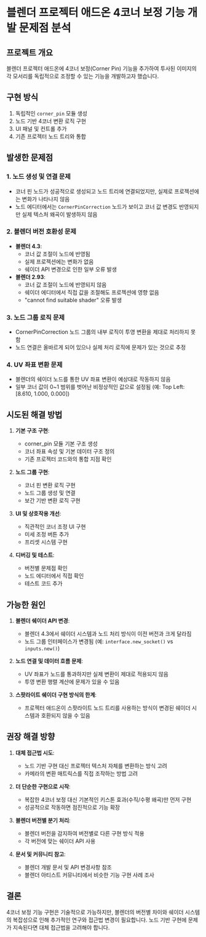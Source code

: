 # 블렌더 프로젝터 애드온 4코너 보정 기능 개발 문제점 분석

## 프로젝트 개요
블렌더 프로젝터 애드온에 4코너 보정(Corner Pin) 기능을 추가하여 투사된 이미지의 각 모서리를 독립적으로 조정할 수 있는 기능을 개발하고자 했습니다.

## 구현 방식
1. 독립적인 `corner_pin` 모듈 생성
2. 노드 기반 4코너 변환 로직 구현
3. UI 패널 및 컨트롤 추가
4. 기존 프로젝터 노드 트리와 통합

## 발생한 문제점

### 1. 노드 생성 및 연결 문제
- 코너 핀 노드가 성공적으로 생성되고 노드 트리에 연결되었지만, 실제로 프로젝션에는 변화가 나타나지 않음
- 노드 에디터에서는 `CornerPinCorrection` 노드가 보이고 코너 값 변경도 반영되지만 실제 텍스처 왜곡이 발생하지 않음

### 2. 블렌더 버전 호환성 문제
- **블렌더 4.3**: 
  - 코너 값 조절이 노드에 반영됨
  - 실제 프로젝션에는 변화가 없음
  - 쉐이더 API 변경으로 인한 일부 오류 발생
- **블렌더 2.93**:
  - 코너 값 조절이 노드에 반영되지 않음
  - 쉐이더 에디터에서 직접 값을 조절해도 프로젝션에 영향 없음
  - "cannot find suitable shader" 오류 발생

### 3. 노드 그룹 로직 문제
- CornerPinCorrection 노드 그룹의 내부 로직이 투영 변환을 제대로 처리하지 못함
- 노드 연결은 올바르게 되어 있으나 실제 처리 로직에 문제가 있는 것으로 추정

### 4. UV 좌표 변환 문제
- 블렌더의 쉐이더 노드를 통한 UV 좌표 변환이 예상대로 작동하지 않음
- 일부 코너 값이 0~1 범위를 벗어난 비정상적인 값으로 설정됨 (예: Top Left: [8.610, 1.000, 0.000])

## 시도된 해결 방법

1. **기본 구조 구현**:
   - corner_pin 모듈 기본 구조 생성
   - 코너 좌표 속성 및 기본 데이터 구조 정의
   - 기존 프로젝터 코드와의 통합 지점 확인

2. **노드 그룹 구현**:
   - 코너 핀 변환 로직 구현
   - 노드 그룹 생성 및 연결
   - 보간 기반 변환 로직 구현

3. **UI 및 상호작용 개선**:
   - 직관적인 코너 조정 UI 구현
   - 미세 조정 버튼 추가
   - 프리셋 시스템 구현

4. **디버깅 및 테스트**:
   - 버전별 문제점 확인
   - 노드 에디터에서 직접 확인
   - 테스트 코드 추가

## 가능한 원인

1. **블렌더 쉐이더 API 변경**:
   - 블렌더 4.3에서 쉐이더 시스템과 노드 처리 방식이 이전 버전과 크게 달라짐
   - 노드 그룹 인터페이스가 변경됨 (예: `interface.new_socket()` vs `inputs.new()`)

2. **노드 연결 및 데이터 흐름 문제**:
   - UV 좌표가 노드를 통과하지만 실제 변환이 제대로 적용되지 않음
   - 투영 변환 행렬 계산에 문제가 있을 수 있음

3. **스팟라이트 쉐이더 구현 방식의 한계**:
   - 프로젝터 애드온이 스팟라이트 노드 트리를 사용하는 방식이 변경된 쉐이더 시스템과 호환되지 않을 수 있음

## 권장 해결 방향

1. **대체 접근법 시도**:
   - 노드 기반 구현 대신 프로젝터 텍스처 자체를 변환하는 방식 고려
   - 카메라의 변환 매트릭스를 직접 조작하는 방법 고려

2. **더 단순한 구현으로 시작**:
   - 복잡한 4코너 보정 대신 기본적인 키스톤 효과(수직/수평 왜곡)만 먼저 구현
   - 성공적으로 작동하면 점진적으로 기능 확장

3. **블렌더 버전별 분기 처리**:
   - 블렌더 버전을 감지하여 버전별로 다른 구현 방식 적용
   - 각 버전에 맞는 쉐이더 API 사용

4. **문서 및 커뮤니티 참고**:
   - 블렌더 개발 문서 및 API 변경사항 참조
   - 블렌더 아티스트 커뮤니티에서 비슷한 기능 구현 사례 조사

## 결론

4코너 보정 기능 구현은 기술적으로 가능하지만, 블렌더의 버전별 차이와 쉐이더 시스템의 복잡성으로 인해 추가적인 연구와 접근법 변경이 필요합니다. 노드 기반 구현에 문제가 지속된다면 대체 접근법을 고려해야 합니다.
